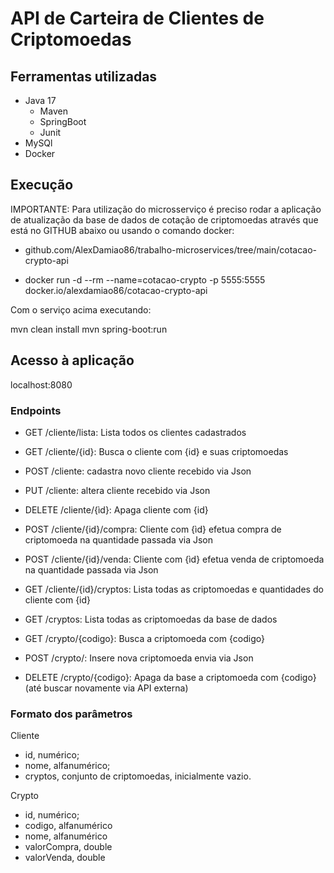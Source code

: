 # API de Carteira de Clientes de Criptomoedas

## Ferramentas utilizadas

- Java 17
  - Maven
  - SpringBoot
  - Junit
- MySQl
- Docker

## Execução

IMPORTANTE: Para utilização do microsserviço é preciso rodar a aplicação de atualização da base de dados de cotação de criptomoedas através que está no GITHUB abaixo ou usando o comando docker:

- github.com/AlexDamiao86/trabalho-microservices/tree/main/cotacao-crypto-api

- docker run -d --rm --name=cotacao-crypto -p 5555:5555 docker.io/alexdamiao86/cotacao-crypto-api

Com o serviço acima executando:

mvn clean install
mvn spring-boot:run

## Acesso à aplicação

localhost:8080

### Endpoints

- GET /cliente/lista: Lista todos os clientes cadastrados
- GET /cliente/{id}: Busca o cliente com {id} e suas criptomoedas
- POST /cliente: cadastra novo cliente recebido via Json
- PUT /cliente: altera cliente recebido via Json
- DELETE /cliente/{ìd}: Apaga cliente com {id}
- POST /cliente/{id}/compra: Cliente com {ìd} efetua compra de criptomoeda na quantidade passada via Json
- POST /cliente/{id}/venda: Cliente com {ìd} efetua venda de criptomoeda na quantidade passada via Json
- GET /cliente/{id}/cryptos: Lista todas as criptomoedas e quantidades do cliente com {id}

- GET /cryptos: Lista todas as criptomoedas da base de dados
- GET /crypto/{codigo}: Busca a criptomoeda com {codigo}
- POST /crypto/: Insere nova criptomoeda envia via Json
- DELETE /crypto/{codigo}: Apaga da base a criptomoeda com {codigo} (até buscar novamente via API externa)

### Formato dos parâmetros

Cliente

- id, numérico;
- nome, alfanumérico;
- cryptos, conjunto de criptomoedas, inicialmente vazio.

Crypto

- id, numérico;
- codigo, alfanumérico
- nome, alfanumérico
- valorCompra, double
- valorVenda, double
